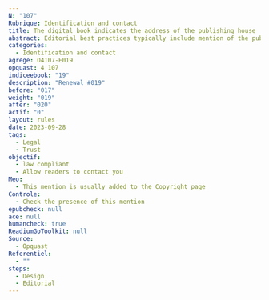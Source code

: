 ```yaml
---
N: "107"
Rubrique: Identification and contact
title: The digital book indicates the address of the publishing house
abstract: Editorial best practices typically include mention of the publisher's address for professionalism and creativeness. Moreover, in many countries the national law on publication and legal period imposes specific requirements for information to be included in publications, including the publisher's address.
categories:
  - Identification and contact
agrege: O4107-E019
opquast: 4 107
indiceebook: "19"
description: "Renewal #019"
before: "017"
weight: "019"
after: "020"
actif: "0"
layout: rules
date: 2023-09-28
tags:
  - Legal
  - Trust
objectif:
  - law compliant
  - Allow readers to contact you
Meo:
  - This mention is usually added to the Copyright page
Controle:
  - Check the presence of this mention
epubcheck: null
ace: null
humancheck: true
ReadiumGoToolkit: null
Source:
  - Opquast
Referentiel:
  - ""
steps:
  - Design
  - Editorial
---
```


<!-- 
Normes Internationales : Bien que les normes internationales comme celles de l'ISO (International Organization for Standardization) ne spécifient pas explicitement cette obligation, elles recommandent des pratiques de publication qui incluent des informations complètes sur l'éditeur.
France : Le Code du patrimoine français, notamment les articles L131-1 et suivants, régit le dépôt légal et impose des obligations aux éditeurs, y compris la mention de leur adresse.
États-Unis : Aux États-Unis, bien que le dépôt légal soit géré par la Bibliothèque du Congrès, il n'y a pas de loi fédérale spécifique imposant la mention de l'adresse de l'éditeur. Cependant, les bonnes pratiques éditoriales et les exigences des distributeurs peuvent l'imposer. -->